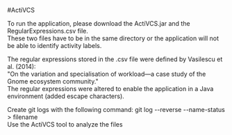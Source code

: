 #ActiVCS

To run the application, please download the ActiVCS.jar and the RegularExpressions.csv file. <br/>
These two files have to be in the same directory or the application will not be able to identify activity labels.<br/>

The regular expressions stored in the .csv file were defined by Vasilescu et al. (2014): <br/>
"On the variation and specialisation of workload—a case study of the Gnome ecosystem community." <br/>
The regular expressions were altered to enable the application in a Java environment (added escape characters).<br/>

Create git logs with the following command: git log --reverse --name-status > filename<br/>
Use the ActiVCS tool to analyze the files<br/>
